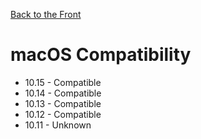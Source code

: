 [Back to the Front](/Advanced-CPU-Details)

# macOS Compatibility

- 10.15 - Compatible
- 10.14 - Compatible 
- 10.13 - Compatible
- 10.12 - Compatible
- 10.11 - Unknown
